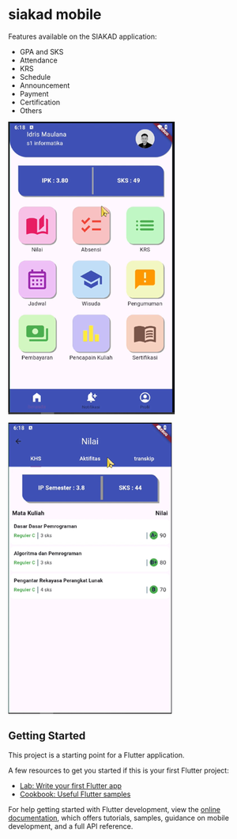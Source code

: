 # siakad mobile

Features available on the SIAKAD application:

- GPA and SKS
- Attendance
- KRS
- Schedule
- Announcement
- Payment
- Certification
- Others

![alt text](https://github.com/idrismaulana00/siakad/blob/main/assets/image/Capture1.PNG?raw=true)

![alt text](https://github.com/idrismaulana00/siakad/blob/main/assets/image/Capture2.PNG?raw=true)



## Getting Started

This project is a starting point for a Flutter application.

A few resources to get you started if this is your first Flutter project:

- [Lab: Write your first Flutter app](https://docs.flutter.dev/get-started/codelab)
- [Cookbook: Useful Flutter samples](https://docs.flutter.dev/cookbook)

For help getting started with Flutter development, view the
[online documentation](https://docs.flutter.dev/), which offers tutorials,
samples, guidance on mobile development, and a full API reference.
